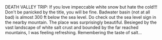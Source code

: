 DEATH VALLEY TRIP:
If you love impeccable white snow but hate the cold!!!
Don't be panicked by the title, you will be fine.
Badwater basin (not at all bad) is almost 300 ft below the sea level. Do check out the sea level sign in the nearby mountain. The place was surprisingly beautiful. Besieged by the vast landscape of white salt crust and bounded by the far reached mountains, I was feeling refreshing. Remembering the taste of salt...
